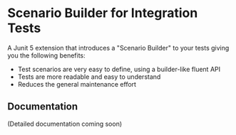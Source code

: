 # Scenario Builder for Integration Tests

A Junit 5 extension that introduces a "Scenario Builder" to your tests giving you the following benefits:

- Test scenarios are very easy to define, using a builder-like fluent API
- Tests are more readable and easy to understand
- Reduces the general maintenance effort

## Documentation

(Detailed documentation coming soon)
